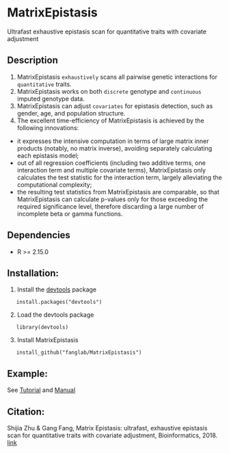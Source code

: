 # MatrixEpistasis
Ultrafast exhaustive epistasis scan for quantitative traits with covariate adjustment

## Description
1. MatrixEpistasis `exhaustively` scans all pairwise genetic interactions for `quantitative` traits. 
2. MatrixEpistasis works on both `discrete` genotype and `continuous` imputed genotype data. 
3. MatrixEpistasis can adjust `covariates` for epistasis detection, such as gender, age, and population structure. 
4. The excellent time-efficiency of MatrixEpistasis is achieved by the following innovations: 
-    it expresses the intensive computation in terms of large matrix inner products (notably, no matrix inverse), avoiding separately calculating each epistasis model; 
-    out of all regression coefficients (including two additive terms, one interaction term and multiple covariate terms), MatrixEpistasis only calculates the test statistic for the interaction term, largely alleviating the computational complexity;
-    the resulting test statistics from MatrixEpistasis are comparable, so that MatrixEpistasis can calculate p-values only for those exceeding the required significance level, therefore discarding a large number of incomplete beta or gamma functions.

## Dependencies
-  R >= 2.15.0

## Installation:
1. Install the [devtools](https://github.com/hadley/devtools) package
```
   install.packages("devtools")
```
2. Load the devtools package
```
   library(devtools)
```
3. Install MatrixEpistasis
```
   install_github("fanglab/MatrixEpistasis")
```

## Example:
   See [Tutorial](https://github.com/fanglab/MatrixEpistasis/blob/master/vignettes/MatrixEpistasis_tutorial.Rmd)
   and [Manual](https://github.com/fanglab/MatrixEpistasis/blob/master/vignettes/MatrixEpistasis-manual.pdf)
   
## Citation:   
Shijia Zhu & Gang Fang, Matrix Epistasis: ultrafast, exhaustive epistasis scan for quantitative traits with covariate adjustment, Bioinformatics, 2018. [link](https://academic.oup.com/bioinformatics/advance-article/doi/10.1093/bioinformatics/bty094/4917352)
